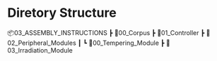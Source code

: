 # Diretory Structure
📦03_ASSEMBLY_INSTRUCTIONS
 ┣ 📂00_Corpus
  ┣ 📂01_Controller
  ┣ 📂02_Peripheral_Modules
 ┃ ┗ 📂00_Tempering_Module
 ┣ 📂03_Irradiation_Module
